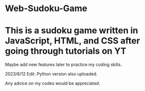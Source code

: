 # Web-Sudoku-Game

# This is a sudoku game written in JavaScript, HTML, and CSS after going through tutorials on YT
  Maybe add new features later to practice my coding skills.
  
  2023/8/12 Edit: Python version also uploaded.
  
  Any advice on my codes would be appreciated.

